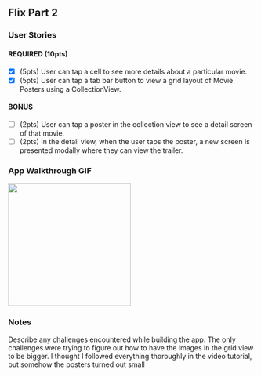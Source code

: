 ## Flix Part 2

### User Stories

#### REQUIRED (10pts)
- [x] (5pts) User can tap a cell to see more details about a particular movie.
- [x] (5pts) User can tap a tab bar button to view a grid layout of Movie Posters using a CollectionView.

#### BONUS
- [ ] (2pts) User can tap a poster in the collection view to see a detail screen of that movie.
- [ ] (2pts) In the detail view, when the user taps the poster, a new screen is presented modally where they can view the trailer.

### App Walkthrough GIF
<img src="http://g.recordit.co/nIRyn6GDYz.gif" width=250><br>

### Notes
Describe any challenges encountered while building the app.
The only challenges were trying to figure out how to have the images in the grid view to be bigger. I thought I followed everything thoroughly in the video tutorial, but somehow the posters turned out small
